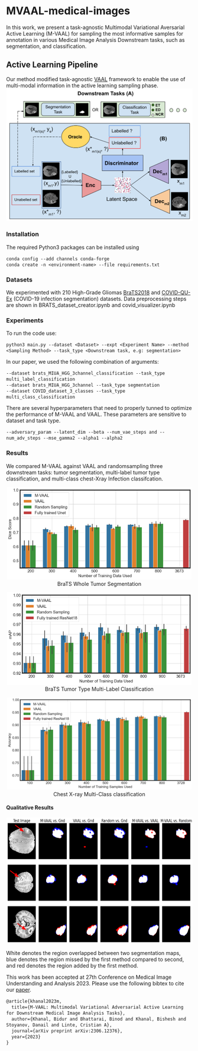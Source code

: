# MVAAL-medical-images
In this work, we present a task-agnostic Multimodal Variational Aversarial Active Learning (M-VAAL) for sampling the most informative samples for annotation in various Medical Image Analysis Downstream tasks, such as segmentation, and classification.

## Active Learning Pipeline
Our method modified task-agnostic [VAAL](https://github.com/sinhasam/vaal) framework to enable the use of multi-modal information in the active learning sampling phase.
![pipeline](images/MVAAL_final.png)


### Installation
The required Python3 packages can be installed using 
```
conda config --add channels conda-forge
conda create -n <environment-name> --file requirements.txt
```

### Datasets 
We experimented with 210 High-Grade Gliomas [BraTS2018](https://www.kaggle.com/datasets/sanglequang/brats2018?select=MICCAI_BraTS_2018_Data_Training) and [COVID-QU-Ex](https://www.kaggle.com/datasets/cf77495622971312010dd5934ee91f07ccbcfdea8e2f7778977ea8485c1914df?select=Infection+Segmentation+Data) (COVID-19 infection
segmentation)   datasets. Data preprocessing steps are shown in BRATS_dataset_creator.ipynb and covid_visualizer.ipynb


### Experiments
To run the code use:
```
python3 main.py --dataset <Dataset> --expt <Experiment Name> --method <Sampling Method> --task_type <Downstream task, e.g: segmentation>
```

In our paper, we used the following combination of arguments:
```
--dataset brats_MIUA_HGG_3channel_classification --task_type multi_label_classification 
--dataset brats_MIUA_HGG_3channel --task_type segmentation
--dataset COVID_dataset_3_classes --task_type multi_class_classification

```

There are several hyperparameters that need to properly tunned to optimize the performance of M-VAAL and VAAL. These parameters are sensitive to dataset and task type.
```
--adversary_param --latent_dim --beta --num_vae_steps and --num_adv_steps --mse_gamma2 --alpha1 --alpha2
```



### Results

We compared M-VAAL against VAAL and randomsampling three downstream tasks: tumor segmentation, multi-label tumor type classification, and multi-class chest-Xray Infection classifcation.
<p align="center">
<img src="images/brats_seg.png"  width="500" height="250" /><br>
BraTS Whole Tumor Segmentation
</p>

<p align="center">
<img src="images/brats_cls.png"  width="500" height="250" /><br>
BraTS Tumor Type Multi-Label Classification
</p>

<p align="center">
<img src="images/covid_cls.png"  width="500" height="250" /><br>
Chest X-ray Multi-Class classification
</p>

#### Qualitative Results
<p align="center">
<img src="images/comparison.png"  width="700" height="340" /><br>
</p>

White denotes the region overlapped between two segmentation maps, blue denotes the region missed by the first method compared to second, and red denotes the region added by the first method. 


This work has been accepted at 27th Conference on Medical Image Understanding and Analysis 2023. Please use the following bibtex to cite our [paper](https://arxiv.org/abs/2306.12376).

```
@article{khanal2023m,
  title={M-VAAL: Multimodal Variational Adversarial Active Learning for Downstream Medical Image Analysis Tasks},
  author={Khanal, Bidur and Bhattarai, Binod and Khanal, Bishesh and Stoyanov, Danail and Linte, Cristian A},
  journal={arXiv preprint arXiv:2306.12376},
  year={2023}
}
```




